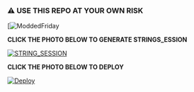 
### ⚠️ USE THIS REPO AT YOUR OWN RISK


[![ModdedFriday](https://telegra.ph/file/9b54a71ac22abd00448a5.jpg)





**CLICK THE PHOTO BELOW TO GENERATE STRINGS_ESSION**



[![STRING_SESSION](https://telegra.ph/file/012e02bec79baa81490ee.jpg)](https://MODDED-FRIDAY.leobrownlee.repl.run)





**CLICK THE PHOTO BELOW TO DEPLOY**



[![Deploy](https://telegra.ph/file/7cf8df5c4ab7f6ae24f37.jpg)](https://heroku.com/deploy?template=https://github.com/leobrownlee/FRIDAY)
